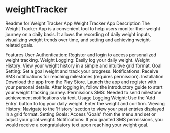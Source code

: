 # weightTracker
Readme for Weight Tracker App
Weight Tracker App
Description
The Weight Tracker App is a convenient tool to help users monitor their weight journey on a daily basis. It allows the recording of daily weight inputs, visualizing weight trends over time, and setting and achieving weight-related goals.

Features
User Authentication: Register and login to access personalized weight tracking.
Weight Logging: Easily log your daily weight.
Weight History: View your weight history in a simple and intuitive grid format.
Goal Setting: Set a goal weight and track your progress.
Notifications: Receive SMS notifications for reaching milestones (requires permission).
Installation
Download the app from the Play Store.
Launch the app and register with your personal details.
After logging in, follow the introductory guide to start your weight tracking journey.
Permissions
SMS: Needed to send milestone achievement notifications via text.
Usage
Logging Weight: Use the 'Add Entry' button to log your daily weight. Enter the weight and confirm.
Viewing History: Navigate to the 'History' section to view your past entries displayed in a grid format.
Setting Goals: Access 'Goals' from the menu and set or adjust your goal weight.
Notifications: If you granted SMS permissions, you would receive a congratulatory text upon reaching your weight goal.
